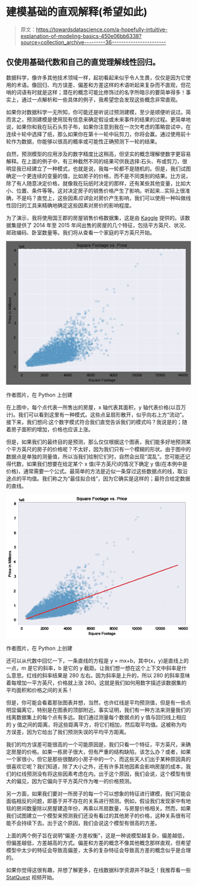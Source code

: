 # 建模基础的直观解释(希望如此)

> 原文：<https://towardsdatascience.com/a-hopefully-intuitive-explanation-of-modeling-basics-450e06bb6338?source=collection_archive---------36----------------------->

## 仅使用基础代数和自己的直觉理解线性回归。

数据科学，像许多其他技术领域一样，起初看起来似乎令人生畏，仅仅是因为它使用的术语。像回归、均方误差、偏差和方差这样的术语听起来复杂而不直观，但花哨的词语有时就是这样；潜在的概念可能比修饰过的名字所暗示的要简单得多！事实上，通过一点解析和一些具体的例子，我希望您会发现这些概念非常直观。

如果你对数据科学一无所知，你可能还是听说过预测建模，至少是顺便听说过。简而言之，预测建模是使用现有信息来确定假设或未来事件的结果的过程。更简单地说，如果你和我在玩石头剪子布，如果你注意到我在一次欠考虑的策略尝试中，在连续十轮中选择了纸，那么如果你在第十一轮中玩剪刀，你将会赢。通过使用前十轮作为数据，你能够以很高的概率或可能性正确预测下一轮的结果。

自然，预测模型的应用涉及的数字精度比这稍高，但坚实的概念理解使数字更容易解释。在上面的例子中，有三种截然不同的结果可供我选择:石头、布或剪刀，很明显我已经建立了一种模式，也就是说，我每一轮都不是随机的。但是，我们试图确定一个更连续的变量的值，比如房子的价格，而不是不同类别的结果。比方说，除了有人随意决定价格，就像我在玩纸时决定的那样，还有某些其他变量，比如大小、位置、条件等等。这对决定房子的销售价格产生了影响。听起来…实际上很准确，不是吗？直觉上，这些因素*应该*会对房价产生影响，我们可以使用一种叫做线性回归的工具来精确地确定这些因素对房价的影响程度。

为了演示，我将使用国王郡的房屋销售价格数据集，这是由 [Kaggle](https://www.kaggle.com/harlfoxem/housesalesprediction) 提供的。该数据集提供了 2014 年至 2015 年间出售的房屋的几个特征，包括平方英尺、状况、邮政编码、卧室数量等。我们将从查看一个家庭的平方英尺开始。

![](img/053b454152f5a45fc8fbcf1fb5197c01.png)

作者图片，在 Python 上创建

在上图中，每个点代表一所售出的房屋，x 轴代表其面积，y 轴代表价格(以百万计)。我们可以看到这里有一种模式。这些点呈扇形散开，似乎向右上方“流动”。接下来，我们想问:这个数字模式符合我们直觉告诉我们的模式吗？我说是的；随着房子面积的增加，价格也应该上涨。

但是，如果我们的最终目的是预测，那么仅仅根据这个图表，我们能多好地预测某个平方英尺的房子的价格呢？不太好，因为我们只有一个模糊的形状。由于图中的数据点是单独的测量值，所以当我们绘制它们时，自然会出现“混乱”。您可能还记得代数，如果我们想要在给定某个 x 值(平方英尺)的情况下确定 y 值(在本例中是价格)，通常需要一个公式。最简单的方法是近似一条穿过这些数据点的线，取沿途点的平均值。我们称之为“最佳拟合线”，因为它确实是这样的；最符合给定数据的直线。

![](img/92ca8440a13a438e5820207f4ae08738.png)

作者图片，在 Python 上创建

还可以从代数中回忆一下，一条直线的方程是 y = mx+b，其中(x，y)是直线上的一点，m 是它的斜率，b 是它的 y 截距。让我们想一想在这个上下文中斜率是什么意思。红线的斜率结果是 280 左右。因为斜率是上升的，所以 280 的斜率意味着每增加一平方英尺，价格就上涨 280。这就是我们如何用数字描述该数据集的平均面积和价格之间的关系！

但是，你可能会看着那张图表并想，当然，也许红线是平均预测值，但是有一些点明显偏离它，特别是在图表的顶部附近。事实证明，我们有一种方法来测量我们的线离数据集上的每个点有多远。我们通过测量每个数据点的 y 值与回归线上相应的 y 值之间的距离，将这些距离平方，将它们相加，然后取平均值。这被称为均方误差，因为它给出了我们预测失误的平均平方距离。

我们的均方误差可能很高的一个可能原因是，我们只看一个特征，平方英尺，来确定房屋的价格。如果一栋房子很大，但有严重的结构缺陷，该怎么办？或者，如果一个家很小，但它是那些很酷的小房子中的一个，而这些天人们出于某种原因真的很喜欢它呢？我们知道，除了大小之外，还有许多其他因素会影响房屋的成本，我们的红线预测没有将这些因素考虑在内。出于这个原因，我们会说，这个模型有很大的偏见，因为它偏向于平方英尺作为唯一的价格预测。

另一方面，如果我们要对一所房子的每一个可以想象的特征进行建模，我们可能会面临相反的问题，即基于并不存在的关系进行预测。例如，假设我们发现家中有地毯的房间数量除以房屋建造年份，再乘以吊扇数量，与房屋价格相关。然而，如果我们试图建立一个模型来预测我们还没有看过的其他房子的价格，这种关系很有可能不会持续下去。出于这个原因，我们会说这个模型有很高的方差。

上面的两个例子旨在说明“偏差-方差权衡”，这是一种说模型越复杂，偏差越低，但偏差越低，方差越高的方式。偏差和方差的概念不像其他概念那样直观，但希望模型中太少的特征会导致高偏差，太多的复杂特征会导致高方差的概念似乎是合理的。

如果你觉得这很有趣，并想了解更多，在线数据科学资源并不缺乏！我推荐看一些 [StatQuest](https://www.youtube.com/channel/UCtYLUTtgS3k1Fg4y5tAhLbw) 视频开始。